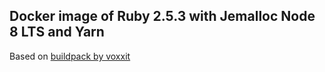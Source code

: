 ## Docker image of Ruby 2.5.3 with Jemalloc Node 8 LTS and Yarn

Based on [buildpack by voxxit](https://github.com/voxxit/dockerfiles/blob/master/ruby-jemalloc/Dockerfile)

